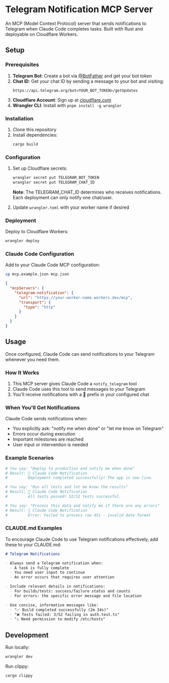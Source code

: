 # Telegram Notification MCP Server

An MCP (Model Context Protocol) server that sends notifications to Telegram when Claude Code completes tasks. Built with Rust and deployable on Cloudflare Workers.

## Setup

### Prerequisites

1. **Telegram Bot**: Create a bot via [@BotFather](https://t.me/botfather) and get your bot token
2. **Chat ID**: Get your chat ID by sending a message to your bot and visiting:
   ```
   https://api.telegram.org/bot<YOUR_BOT_TOKEN>/getUpdates
   ```
3. **Cloudflare Account**: Sign up at [cloudflare.com](https://cloudflare.com)
4. **Wrangler CLI**: Install with `pnpm install -g wrangler`

### Installation

1. Clone this repository
2. Install dependencies:
   ```bash
   cargo build
   ```

### Configuration

1. Set up Cloudflare secrets:
   ```bash
   wrangler secret put TELEGRAM_BOT_TOKEN
   wrangler secret put TELEGRAM_CHAT_ID
   ```
   
   **Note**: The TELEGRAM_CHAT_ID determines who receives notifications. Each deployment can only notify one chat/user.

2. Update `wrangler.toml` with your worker name if desired

### Deployment

Deploy to Cloudflare Workers:
```bash
wrangler deploy
```

### Claude Code Configuration

Add to your Claude Code MCP configuration:

```bash
cp mcp.example.json mcp.json
```

```json
{
  "mcpServers": {
    "telegram-notification": {
      "url": "https://your-worker-name.workers.dev/mcp",
      "transport": {
        "type": "http"
      }
    }
  }
}
```

## Usage

Once configured, Claude Code can send notifications to your Telegram whenever you need them.

### How It Works

1. This MCP server gives Claude Code a `notify_telegram` tool
2. Claude Code uses this tool to send messages to your Telegram
3. You'll receive notifications with a 🤖 prefix in your configured chat

### When You'll Get Notifications

Claude Code sends notifications when:
- You explicitly ask: "notify me when done" or "let me know on Telegram"
- Errors occur during execution
- Important milestones are reached
- User input or intervention is needed

### Example Scenarios

```bash
# You say: "Deploy to production and notify me when done"
# Result: 🤖 Claude Code Notification
#         Deployment completed successfully! The app is now live.

# You say: "Run all tests and let me know the results"
# Result: 🤖 Claude Code Notification
#         All tests passed! 52/52 tests successful.

# You say: "Process this data and notify me if there are any errors"
# Result: 🤖 Claude Code Notification
#         Error: Failed to process row 451 - invalid date format
```

### CLAUDE.md Examples

To encourage Claude Code to use Telegram notifications effectively, add these to your CLAUDE.md:

```markdown
# Telegram Notifications

- Always send a Telegram notification when:
  - A task is fully complete
  - You need user input to continue
  - An error occurs that requires user attention

- Include relevant details in notifications:
  - For builds/tests: success/failure status and counts
  - For errors: the specific error message and file location

- Use concise, informative messages like:
  - "✅ Build completed successfully (2m 34s)"
  - "❌ Tests failed: 3/52 failing in auth.test.ts"
  - "⚠️ Need permission to modify /etc/hosts"
```

## Development

Run locally:
```bash
wrangler dev
```

Run clippy:
```bash
cargo clippy
```
